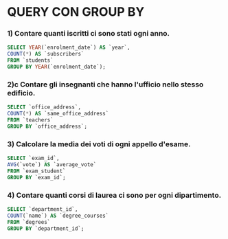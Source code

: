 # QUERY CON GROUP BY

### 1) Contare quanti iscritti ci sono stati ogni anno.
```sql
SELECT YEAR(`enrolment_date`) AS `year`,
COUNT(*) AS `subscribers`
FROM `students`
GROUP BY YEAR(`enrolment_date`);
```

### 2)c Contare gli insegnanti che hanno l'ufficio nello stesso edificio.
```sql
SELECT `office_address`, 
COUNT(*) AS `same_office_address`
FROM `teachers` 
GROUP BY `office_address`;
```

### 3) Calcolare la media dei voti di ogni appello d'esame.
```sql
SELECT `exam_id`, 
AVG(`vote`) AS `average_vote`
FROM `exam_student`
GROUP BY `exam_id`;
```


### 4) Contare quanti corsi di laurea ci sono per ogni dipartimento.
```sql
SELECT `department_id`, 
COUNT(`name`) AS `degree_courses`
FROM `degrees`
GROUP BY `department_id`;
```